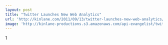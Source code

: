 ```yaml
---
layout: post
title: "Twitter Launches New Web Analytics"
url: 'http://kinlane.com/2011/09/13/twitter-launches-new-web-analytics/'
image: 'http://kinlane-productions.s3.amazonaws.com/api-evangelist/twitter_web_analytics.png'
---
```


1